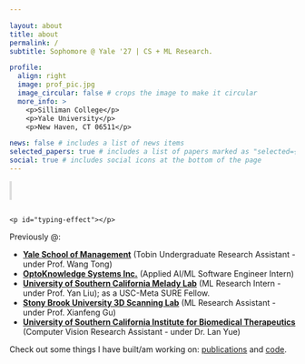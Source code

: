 ```yaml
---

layout: about
title: about
permalink: /
subtitle: Sophomore @ Yale '27 | CS + ML Research.

profile:
  align: right
  image: prof_pic.jpg
  image_circular: false # crops the image to make it circular
  more_info: >
    <p>Silliman College</p>
    <p>Yale University</p>
    <p>New Haven, CT 06511</p>

news: false # includes a list of news items
selected_papers: true # includes a list of papers marked as "selected={true}"
social: true # includes social icons at the bottom of the page
---
```


<div class="typing-container">
  <h2 id="typing-effect"></h2>
</div>

<script>
  const text = "Hello 👋!";
  const typingSpeed = 100; // milliseconds per character
  let i = 0;

  function typeWriter() {
    if (i < text.length) {
      document.getElementById("typing-effect").textContent += text.charAt(i);
      i++;
      setTimeout(typeWriter, typingSpeed);
    }
  }

  document.addEventListener("DOMContentLoaded", typeWriter);
</script>


<script>
  const text = "Hello 👋!";
  const typingSpeed = 100; // milliseconds per character
  let i = 0;

  function typeWriter() {
    if (i < text.length) {
      document.getElementById("typing-effect").textContent += text.charAt(i);
      i++;
      setTimeout(typeWriter, typingSpeed);
    }
  }

  document.addEventListener("DOMContentLoaded", typeWriter);
</script>

> <div class="typing-container">
    <p id="typing-effect"></p>
  </div>

<script>
  const text = "I'm **William**. I'm an avid ML researcher and developer broadly interested in intelligent robotics, computer vision, and embedded systems. Currently modeling human behavior within serialized media industries.";
  const typingSpeed = 50; // milliseconds per character
  let i = 0;

  function typeWriter() {
    if (i < text.length) {
      document.getElementById("typing-effect").innerHTML += text.charAt(i) === "*" 
        ? "<b>" : text.charAt(i) === "*" ? "</b>" : text.charAt(i);
      i++;
      setTimeout(typeWriter, typingSpeed);
    }
  }

  document.addEventListener("DOMContentLoaded", typeWriter);
</script>

<style>
  .typing-container {
    font-family: Arial, sans-serif;
    font-size: 1rem;
    color: #333;
    white-space: nowrap; /* Prevents line breaks during typing */
    overflow: hidden;    /* Hides text that's not fully typed */
    border-left: 4px solid #ddd; /* Simulates the block quote's styling */
    padding-left: 10px;
  }

  @keyframes blink-caret {
    from, to {
      border-color: transparent;
    }
    50% {
      border-color: black;
    }
  }
</style>


Previously @:
- **[Yale School of Management](https://som.yale.edu/)** (Tobin Undergraduate Research Assistant - under Prof. Wang Tong)
- **[OptoKnowledge Systems Inc.](https://oksi.ai/)** (Applied AI/ML Software Engineer Intern)
- **[University of Southern California Melady Lab](https://melady.usc.edu/)** (ML Research Intern - under Prof. Yan Liu); as a USC-Meta SURE Fellow.
- **[Stony Brook University 3D Scanning Lab](https://www3.cs.stonybrook.edu/~gu/software/holoimage/index.html)** (ML Research Assistant - under Prof. Xianfeng Gu)
- **[University of Southern California Institute for Biomedical Therapeutics](https://ibt.usc.edu/)** (Computer Vision Research Assistant - under Dr. Lan Yue)

Check out some things I have built/am working on: [publications](https://scholar.google.com/citations?user=cinjCSwAAAAJ&hl=en&authuser=1) and [code](https://github.com/williamhuang08).

